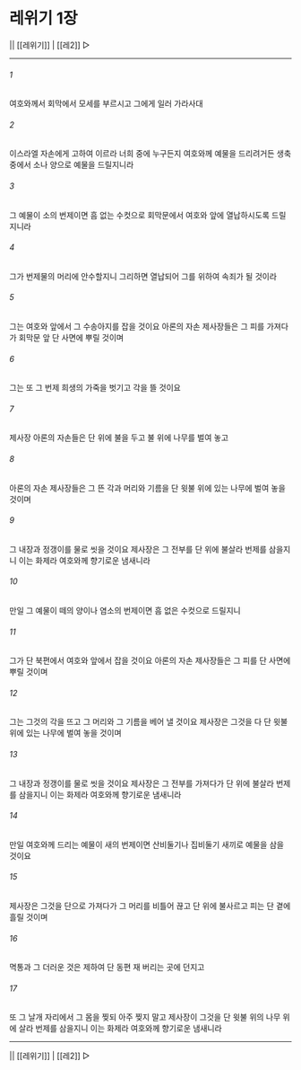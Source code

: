# 레위기 1장

|| [[레위기]] | [[레2]] ▷
***

###### 1
여호와께서 회막에서 모세를 부르시고 그에게 일러 가라사대

###### 2
이스라엘 자손에게 고하여 이르라 너희 중에 누구든지 여호와께 예물을 드리려거든 생축 중에서 소나 양으로 예물을 드릴지니라

###### 3
그 예물이 소의 번제이면 흠 없는 수컷으로 회막문에서 여호와 앞에 열납하시도록 드릴지니라

###### 4
그가 번제물의 머리에 안수할지니 그리하면 열납되어 그를 위하여 속죄가 될 것이라

###### 5
그는 여호와 앞에서 그 수송아지를 잡을 것이요 아론의 자손 제사장들은 그 피를 가져다가 회막문 앞 단 사면에 뿌릴 것이며

###### 6
그는 또 그 번제 희생의 가죽을 벗기고 각을 뜰 것이요

###### 7
제사장 아론의 자손들은 단 위에 불을 두고 불 위에 나무를 벌여 놓고

###### 8
아론의 자손 제사장들은 그 뜬 각과 머리와 기름을 단 윗불 위에 있는 나무에 벌여 놓을 것이며

###### 9
그 내장과 정갱이를 물로 씻을 것이요 제사장은 그 전부를 단 위에 불살라 번제를 삼을지니 이는 화제라 여호와께 향기로운 냄새니라

###### 10
만일 그 예물이 떼의 양이나 염소의 번제이면 흠 없은 수컷으로 드릴지니

###### 11
그가 단 북편에서 여호와 앞에서 잡을 것이요 아론의 자손 제사장들은 그 피를 단 사면에 뿌릴 것이며

###### 12
그는 그것의 각을 뜨고 그 머리와 그 기름을 베어 낼 것이요 제사장은 그것을 다 단 윗불 위에 있는 나무에 벌여 놓을 것이며

###### 13
그 내장과 정갱이를 물로 씻을 것이요 제사장은 그 전부를 가져다가 단 위에 불살라 번제를 삼을지니 이는 화제라 여호와께 향기로운 냄새니라

###### 14
만일 여호와께 드리는 예물이 새의 번제이면 산비둘기나 집비둘기 새끼로 예물을 삼을 것이요

###### 15
제사장은 그것을 단으로 가져다가 그 머리를 비틀어 끊고 단 위에 불사르고 피는 단 곁에 흘릴 것이며

###### 16
멱통과 그 더러운 것은 제하여 단 동편 재 버리는 곳에 던지고

###### 17
또 그 날개 자리에서 그 몸을 찢되 아주 찢지 말고 제사장이 그것을 단 윗불 위의 나무 위에 살라 번제를 삼을지니 이는 화제라 여호와께 향기로운 냄새니라

***
|| [[레위기]] | [[레2]] ▷